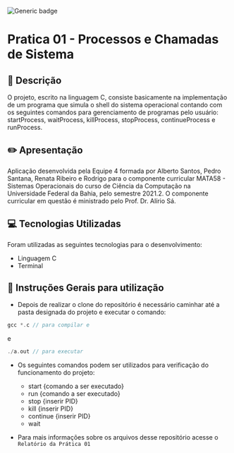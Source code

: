 ![Generic badge](https://img.shields.io/badge/STATUS-CONCLUÍDO-<COLOR>.svg)

# Pratica 01 - Processos e Chamadas de Sistema


## 📃 Descrição


O projeto, escrito na linguagem C, consiste basicamente na implementação de um programa que simula o shell do sistema operacional contando com os seguintes comandos para gerenciamento de programas pelo usuário: startProcess, waitProcess, killProcess, stopProcess, continueProcess e runProcess.


## ✏️ Apresentação


Aplicação desenvolvida pela Equipe 4 formada por Alberto Santos, Pedro Santana, Renata Ribeiro e Rodrigo para o componente curricular MATA58 - Sistemas Operacionais do curso de Ciência da Computação na Universidade Federal da Bahia, pelo semestre 2021.2. O componente curricular em questão é ministrado pelo Prof. Dr. Alírio Sá.


## 💻 Tecnologias Utilizadas


Foram utilizadas as seguintes tecnologias para o desenvolvimento:

- Linguagem C
- Terminal


## 🦮 Instruções Gerais para utilização


- Depois de realizar o clone do repositório é necessário caminhar até a pasta designada do projeto e executar o comando:

```c
gcc *.c // para compilar e
```
e 
```c
./a.out // para executar

```

- Os seguintes comandos podem ser utilizados para verificação do funcionamento do projeto:
    - start {comando a ser executado}
    - run {comando a ser executado}
    - stop {inserir PID}
    - kill {inserir PID}
    - continue {inserir PID}
    - wait

- Para mais informações sobre os arquivos desse repositório acesse o  `Relatório da Prática 01`
 


